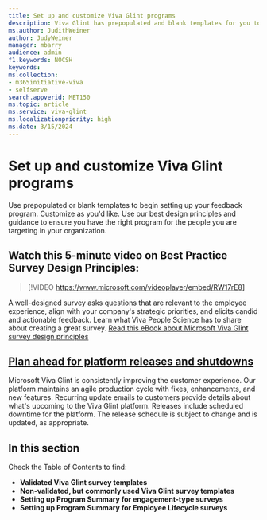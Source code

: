 ```yaml
---
title: Set up and customize Viva Glint programs
description: Viva Glint has prepopulated and blank templates for you to customize to create the right feedback program for your organization.
ms.author: JudithWeiner
author: JudyWeiner
manager: mbarry
audience: admin
f1.keywords: NOCSH
keywords: 
ms.collection:  
- m365initiative-viva
- selfserve 
search.appverid: MET150 
ms.topic: article
ms.service: viva-glint
ms.localizationpriority: high
ms.date: 3/15/2024
---
```


# Set up and customize Viva Glint programs

Use prepopulated or blank templates to begin setting up your feedback program. Customize as you'd like. Use our best design principles and guidance to ensure you have the right program for the people you are targeting in your organization. 

## Watch this 5-minute video on Best Practice Survey Design Principles:

> [!VIDEO https://www.microsoft.com/videoplayer/embed/RW17rE8]

A well-designed survey asks questions that are relevant to the employee experience, align with your company's strategic priorities, and elicits candid and actionable feedback. Learn what Viva People Science has to share about creating a great survey. [Read this eBook about Microsoft Viva Glint survey design principles](https://adoption.microsoft.com/files/viva/glint/Survey-design-principles-with-Microsoft-Viva-Glint.pdf)

## [Plan ahead for platform releases and shutdowns](/../../viva/glint/setup/monthly-release-dates)

Microsoft Viva Glint is consistently improving the customer experience. Our platform maintains an agile production cycle with fixes, enhancements, and new features. Recurring update emails to customers provide details about what's upcoming to the Viva Glint platform. Releases include scheduled downtime for the platform. 
The release schedule is subject to change and is updated, as appropriate.

## In this section

Check the Table of Contents to find:

- **Validated Viva Glint survey templates**
- **Non-validated, but commonly used Viva Glint survey templates**
- **Setting up Program Summary for engagement-type surveys**
- **Setting up Program Summary for Employee Lifecycle surveys**
